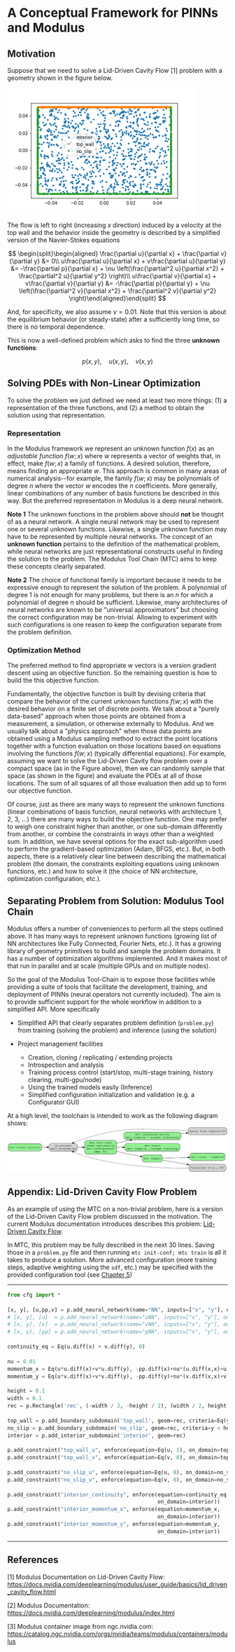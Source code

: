 # A Conceptual Framework for PINNs and Modulus

## Motivation

Suppose that we need to solve a Lid-Driven Cavity Flow [1] problem with a geometry shown in the figure below.

![LDC Problem](figs/ldc-geometry.png)

The flow is left to right (increasing $x$ direction) induced by a velocity at the top wall and the behavior inside the geometry is described by a simplified version of the Navier-Stokes equations 

$$
\begin{split}\begin{aligned}
\frac{\partial u}{\partial x} + \frac{\partial v}{\partial y} &= 0\\
u\frac{\partial u}{\partial x} + v\frac{\partial u}{\partial y} &= -\frac{\partial p}{\partial x} + \nu \left(\frac{\partial^2 u}{\partial x^2} + \frac{\partial^2 u}{\partial y^2} \right)\\
u\frac{\partial v}{\partial x} + v\frac{\partial v}{\partial y} &= -\frac{\partial p}{\partial y} + \nu \left(\frac{\partial^2 v}{\partial x^2} + \frac{\partial^2 v}{\partial y^2} \right)\end{aligned}\end{split}
$$

And, for specificity, we also assume $\nu=0.01$. Note that this version is about the equilibrium behavior (or steady-state) after a sufficiently long time, so there is no temporal dependence.

This is now a well-defined problem which asks to find the three **unknown functions**: 

$$p(x,y), \quad u(x,y), \quad  v(x,y)$$

## Solving PDEs with Non-Linear Optimization

To solve the problem we just defined we need at least two more things: (1) a representation of the three functions, and (2) a method to obtain the solution using that representation.

### Representation
In the Modulus framework we represent an unknown function $f(x)$ as an *adjustable function* $f(w; x)$ where $w$ represents a vector of weights that, in effect, make $f(w; x)$ a family of functions. A desired solution, therefore, means finding an appropriate $w$. This approach is common in many areas of numerical analysis--for example, the family $f(w; x)$ may be polynomials of degree $n$ where the vector $w$ encodes the $n$ coefficients. More generally, linear combinations of any number of basis functions be described in this way. But the preferred representation in Modulus is a deep neural network.

**Note 1** The unknown functions in the problem above should **not** be thought of as a neural network. A single neural network may be used to represent one or several unknown functions. Likewise, a single unknown function may have to be represented by multiple neural networks. The concept of an **unknown function** pertains to the definition of the mathematical problem, while neural networks are just representational constructs useful in finding the solution to the problem. The Modulus Tool Chain (MTC) aims to keep these concepts clearly separated.

**Note 2** The choice of functional family is important because it needs to be expressive enough to represent the solution of the problem. A polynomial of degree 1 is not enough for many problems, but there is an $n$ for which a polynomial of degree $n$ should be sufficient. Likewise, many architectures of neural networks are known to be "universal approximators" but choosing the correct configuration may be non-trivial. Allowing to experiment with such configurations is one reason to keep the configuration separate from the problem definition.

### Optimization Method

The preferred method to find appropriate $w$ vectors is a version gradient descent using an objective function. So the remaining question is how to build the this objective function.

Fundamentally, the objective function is built by devising criteria that compare the behavior of the current unknown functions $f(w; x)$ with the desired behavior on a finite set of discrete points. We talk about a "purely data-based" approach when those points are obtained from a measurement, a simulation, or otherwise externally to Modulus. And we usually talk about a "physics approach" when those data points are obtained using a Modulus sampling method to extract the point locations together with a function evaluation on those locations based on equations involving the functions $f(w; x)$ (typically differential equations). For example, assuming we want to solve the Lid-Driven Cavity flow problem over a compact space (as in the Figure above), then we can randomly sample that space (as shown in the figure) and evaluate the PDEs at all of those locations. The sum of all squares of all those evaluation then add up to form our objective function.

Of course, just as there are many ways to represent the unknown functions (linear combinations of basis function, neural networks with architecture 1, 2, 3, ...) there are many ways to build the objective function. One may prefer to weigh one constraint higher than another, or one sub-domain differently from another, or combine the constraints in ways other than a weighted sum. In addition, we have several options for the exact sub-algorithm used to perform the gradient-based optimization (Adam, BFGS, etc.). But, in both aspects, there is a relatively clear line between describing the mathematical problem (the domain, the constraints exploiting equations using unknown functions, etc.) and how to solve it (the choice of NN architecture, optimization configuration, etc.).

## Separating Problem from Solution: Modulus Tool Chain

Modulus offers a number of conveniences to perform all the steps outlined above. It has many ways to represent unknown functions (growing list of NN architectures like Fully Connected, Fourier Nets, etc.). It has a growing library of geometry primitives to build and sample the problem domains. It has a number of optimization algorithms implemented. And it makes most of that run in parallel and at scale (multiple GPUs and on multiple nodes).

So the goal of the Modulus Tool-Chain is to expose those facilities while providing a suite of tools that facilitate the development, training, and deployment of PINNs (neural operators not currently included). The aim is to provide sufficient support for the whole workflow in addition to a simplified API. More specifically

- Simplified API that clearly separates problem definition (`problem.py`) from training (solving the problem) and inference (using the solution)

- Project management facilities
    - Creation, cloning / replicating / extending projects
    - Introspection and analysis
    - Training process control (start/stop, multi-stage training, history clearing, multi-gpu/node)
    - Using the trained models easily (Inference)
    - Simplified configuration initialization and validation (e.g. a Configurator GUI)



At a high level, the toolchain is intended to work as the following diagram shows:
![c](../compiler-toolchain.svg)


## Appendix: Lid-Driven Cavity Flow Problem

As an example of using the MTC on a non-trivial problem, here is a version of the Lid-Driven Cavity Flow problem discussed in the motivation.
The current Modulus documentation introduces describes this problem:  [Lid-Driven Cavity Flow](https://docs.nvidia.com/deeplearning/modulus/user_guide/basics/lid_driven_cavity_flow.html).

In MTC, this problem may be fully described in the next 30 lines. Saving those in a `problem.py` file and then running `mtc init-conf; mtc train` is all it takes to produce a solution. More advanced configuration (more training steps, adaptive weighting using the `sdf`, etc.) may be specified with the provided configuration tool (see [Chapter 5](ch5-multi-stage-training.md))

---
```python
from cfg import *

[x, y], [u,pp,v] = p.add_neural_network(name="NN", inputs=["x", "y"], outputs=["u", "p", "v"])
# [x, y], [u]  = p.add_neural_network(name="uNN", inputs=["x", "y"], outputs=["u"])
# [x, y], [v]  = p.add_neural_network(name="vNN", inputs=["x", "y"], outputs=["v"])
# [x, y], [pp] = p.add_neural_network(name="pNN", inputs=["x", "y"], outputs=["p"])

continuity_eq = Eq(u.diff(x) + v.diff(y), 0)

nu = 0.01
momentum_x = Eq(u*u.diff(x)+v*u.diff(y), -pp.diff(x)+nu*(u.diff(x,x)+u.diff(y,y)) )
momentum_y = Eq(u*v.diff(x)+v*v.diff(y), -pp.diff(y)+nu*(v.diff(x,x)+v.diff(y,y)) )

height = 0.1
width = 0.1
rec = p.Rectangle('rec', (-width / 2, -height / 2), (width / 2, height / 2))

top_wall = p.add_boundary_subdomain('top_wall', geom=rec, criteria=Eq(y, height/2))
no_slip = p.add_boundary_subdomain('no_slip', geom=rec, criteria=y < height/2)
interior = p.add_interior_subdomain('interior', geom=rec)

p.add_constraint("top_wall_u", enforce(equation=Eq(u, 1), on_domain=top_wall))
p.add_constraint("top_wall_v", enforce(equation=Eq(v, 0), on_domain=top_wall))

p.add_constraint("no_slip_u", enforce(equation=Eq(u, 0), on_domain=no_slip))
p.add_constraint("no_slip_v", enforce(equation=Eq(v, 0), on_domain=no_slip))

p.add_constraint("interior_continuity", enforce(equation=continuity_eq, 
                                                on_domain=interior))
p.add_constraint("interior_momentum_x", enforce(equation=momentum_x, 
                                                on_domain=interior))
p.add_constraint("interior_momentum_y", enforce(equation=momentum_y, 
                                                on_domain=interior))
```
---

## References

[1] Modulus Documentation on Lid-Driven Cavity Flow: https://docs.nvidia.com/deeplearning/modulus/user_guide/basics/lid_driven_cavity_flow.html

[2] Modulus Documentation: https://docs.nvidia.com/deeplearning/modulus/index.html

[3] Modulus container image from ngc.nvidia.com: https://catalog.ngc.nvidia.com/orgs/nvidia/teams/modulus/containers/modulus
